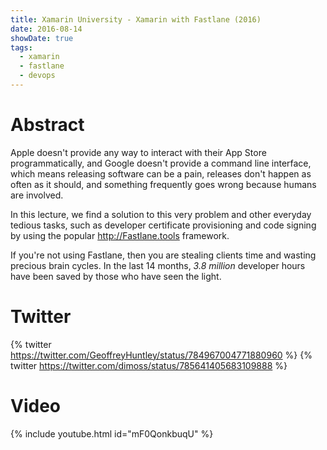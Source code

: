 ```yaml
---
title: Xamarin University - Xamarin with Fastlane (2016)
date: 2016-08-14
showDate: true
tags: 
  - xamarin
  - fastlane
  - devops
---
```


# Abstract
Apple doesn't provide any way to interact with their App Store programmatically, and Google doesn't provide a command line interface, which means releasing software can be a pain, releases don't happen as often as it should, and something frequently goes wrong because humans are involved. 

In this lecture, we find a solution to this very problem and other everyday tedious tasks, such as developer certificate provisioning and code signing by using the popular http://Fastlane.tools  framework.

If you're not using Fastlane, then you are stealing clients time and wasting precious brain cycles. In the last 14 months, _3.8 million_ developer hours have been saved by those who have seen the light. 

# Twitter

{% twitter https://twitter.com/GeoffreyHuntley/status/784967004771880960 %}
{% twitter https://twitter.com/dimoss/status/785641405683109888 %}

# Video 

{% include youtube.html id="mF0QonkbuqU" %}
